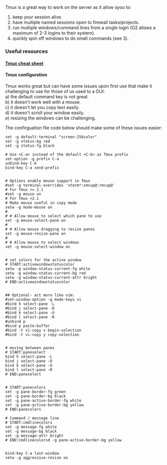 Tmux is a great way to work on the server as it allow syou to:  
1) keep your session alive.  
3) have multiple named sessions open to firewall tasks/projects.  
4) run multiple windows/command lines from a single login (O2 allows a maximum of 2-3 logins to their system).  
5) quickly spin off windows to do small commands (see 3).  

### Useful resources

#### [Tmux cheat sheet](https://tmuxcheatsheet.com/)


#### Tmux configuration
Tmux works great but can have some issues upon first use that make it challenging to use for those of us used to a GUI:  
a) the default command key is not great.  
b) it doesn't work well with a mouse.  
c) it doesn't let you copy text easily.  
d) it doesn't scroll your window easily.  
e) resizing the windows can be challenging.  

The confirguation file code below should make some of these issues easier:

    set -g default-terminal "screen-256color"
    set -g status-bg red
    set -g status-fg black
    
    # Use <C-a> instead of the default <C-b> as Tmux prefix
    set-option -g prefix C-a
    unbind-key C-b
    bind-key C-a send-prefix
    
    
    # Options enable mouse support in Tmux
    #set -g terminal-overrides 'xterm*:smcup@:rmcup@'
    # For Tmux >= 2.1
    #set -g mouse on
    # For Tmux <2.1
    # Make mouse useful in copy mode
    setw -g mode-mouse on
    #
    # # Allow mouse to select which pane to use
    set -g mouse-select-pane on
    #
    # # Allow mouse dragging to resize panes
    set -g mouse-resize-pane on
    #
    # # Allow mouse to select windows
    set -g mouse-select-window on
    
    
    # set colors for the active window
    # START:activewindowstatuscolor
    setw -g window-status-current-fg white 
    setw -g window-status-current-bg red 
    setw -g window-status-current-attr bright
    # END:activewindowstatuscolor
    
    
    ## Optional- act more like vim:
    #set-window-option -g mode-keys vi
    #bind h select-pane -L
    #bind j select-pane -D
    #bind k select-pane -U
    #bind l select-pane -R
    #unbind p
    #bind p paste-buffer
    #bind -t vi-copy v begin-selection
    #bind -t vi-copy y copy-selection 
    
    
    # moving between panes
    # START:paneselect
    bind h select-pane -L 
    bind j select-pane -D 
    bind k select-pane -U
    bind l select-pane -R    
    # END:paneselect
    
    
    # START:panecolors
    set -g pane-border-fg green
    set -g pane-border-bg black
    set -g pane-active-border-fg white
    set -g pane-active-border-bg yellow
    # END:panecolors
    
    # Command / message line
    # START:cmdlinecolors
    set -g message-fg white
    set -g message-bg black
    set -g message-attr bright
    # END:cmdlinecolorsd -g pane-active-border-bg yellow
    
    
    bind-key C-a last-window
    setw -g aggressive-resize on
